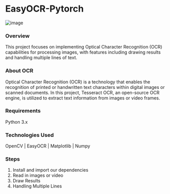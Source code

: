 # EasyOCR-Pytorch

![image](https://github.com/AmulyaShetty11/EasyOCR-Pytorch/assets/137149903/f89fa3c3-f85a-49ad-8697-c622d7f54351)

### Overview
This project focuses on implementing Optical Character Recognition (OCR) capabilities for processing images, with features including drawing results and handling multiple lines of text.

### About OCR
Optical Character Recognition (OCR) is a technology that enables the recognition of printed or handwritten text characters within digital images or scanned documents. In this project, Tesseract OCR, an open-source OCR engine, is utilized to extract text information from images or video frames.

### Requirements
Python 3.x

### Technologies Used
OpenCV | EasyOCR | Matplotlib | Numpy

### Steps
1. Install and import our dependencies
2. Read in images or video
3. Draw Results
4. Handling Multiple Lines
